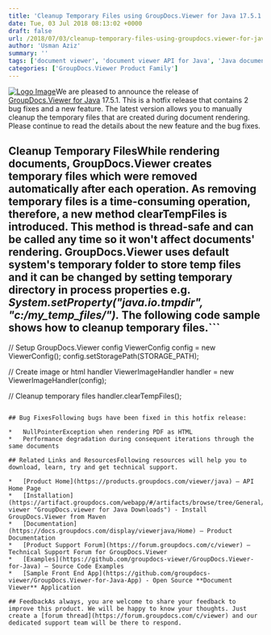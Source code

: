 ```yaml
---
title: 'Cleanup Temporary Files using GroupDocs.Viewer for Java 17.5.1 Hotfix'
date: Tue, 03 Jul 2018 08:13:02 +0000
draft: false
url: /2018/07/03/cleanup-temporary-files-using-groupdocs.viewer-for-java-17.5.1-hotfix/
author: 'Usman Aziz'
summary: ''
tags: ['document viewer', 'document viewer API for Java', 'Java document viewer API', 'viewer', 'GroupDocs.Viewer for Java', 'GroupDocs.Viewer for Java Releases']
categories: ['GroupDocs.Viewer Product Family']
---
```


[![Logo Image](http://joomla-groupdocs.dynabic.com/templates/groupdocs/images/product-logos/90x90/groupdocs-viewer-java.png?v2)](http://www.groupdocs.com/products/viewer/java)We are pleased to announce the release of [GroupDocs.Viewer for Java](https://products.groupdocs.com/viewer/java) 17.5.1. This is a hotfix release that contains 2 bug fixes and a new feature. The latest version allows you to manually cleanup the temporary files that are created during document rendering. Please continue to read the details about the new feature and the bug fixes.

## Cleanup Temporary FilesWhile rendering documents, GroupDocs.Viewer creates temporary files which were removed automatically after each operation. As removing temporary files is a time-consuming operation, therefore, a new method **clearTempFiles** is introduced. This method is thread-safe and can be called any time so it won't affect documents' rendering. GroupDocs.Viewer uses default system's temporary folder to store temp files and it can be changed by setting temporary directory in process properties e.g. _System.setProperty("java.io.tmpdir", "c:/my\_temp\_files/")._ The following code sample shows how to cleanup temporary files.```
// Setup GroupDocs.Viewer config
ViewerConfig config = new ViewerConfig();
config.setStoragePath(STORAGE_PATH);
   
// Create image or html handler
ViewerImageHandler handler = new ViewerImageHandler(config);
  
// Cleanup temporary files
handler.clearTempFiles();
```

## Bug FixesFollowing bugs have been fixed in this hotfix release:

*   NullPointerException when rendering PDF as HTML
*   Performance degradation during consequent iterations through the same documents

## Related Links and ResourcesFollowing resources will help you to download, learn, try and get technical support.

*   [Product Home](https://products.groupdocs.com/viewer/java) – API Home Page
*   [Installation](https://artifact.groupdocs.com/webapp/#/artifacts/browse/tree/General/repo/com/groupdocs/groupdocs-viewer "GroupDocs.viewer for Java Downloads") - Install GroupDocs.Viewer from Maven
*   [Documentation](https://docs.groupdocs.com/display/viewerjava/Home) – Product Documentation
*   [Product Support Forum](https://forum.groupdocs.com/c/viewer) – Technical Support Forum for GroupDocs.Viewer
*   [Examples](https://github.com/groupdocs-viewer/GroupDocs.Viewer-for-Java) – Source Code Examples
*   [Sample Front End App](https://github.com/groupdocs-viewer/GroupDocs.Viewer-for-Java-App) - Open Source **Document Viewer** Application

## FeedbackAs always, you are welcome to share your feedback to improve this product. We will be happy to know your thoughts. Just create a [forum thread](https://forum.groupdocs.com/c/viewer) and our dedicated support team will be there to respond.





